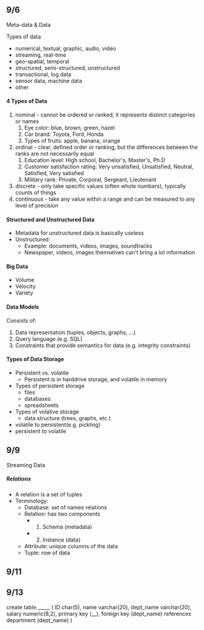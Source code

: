 ## 9/6
Meta-data & Data

Types of data
- numerical, textual, graphic, audio, video
- streaming, real-time
- geo-spatial, temporal
- structured, semi-structured, unstructured
- transactional, log data
- sensor data, machine data
- other

#### 4 Types of Data
1. nominal - cannot be ordered or ranked; it represents distinct categories or names
   1. Eye color: blue, brown, green, hazel
   2. Car brand: Toyota, Ford, Honda
   3. Types of fruits: apple, banana, orange
2. ordinal - clear, defined order or ranking, but the differences between the ranks are not necessarily equal
   1. Education level: High school, Bachelor's, Master's, Ph.D
   2. Customer satisfaction rating: Very unsatisfied, Unsatisfied, Neutral, Satisfied, Very satisfied
   3. Military rank: Private, Corporal, Sergeant, Lieutenant
3. discrete - only take specific values (often whole numbers), typically counts of things
4. continuous - take any value within a range and can be measured to any level of precision

#### Structured and Unstructured Data
- Metadata for unstructured data is basically useless
- Unstructured:
  - Example: documents, videos, images, soundtracks
  - Newspaper, videos, images themselves can't bring a lot information

#### Big Data
- Volume
- Velocity
- Variety

#### Data Models
Consists of:
1. Data representation (tuples, objects, graphs, ...)
2. Query language (e.g. SQL)
3. Constraints that provide semantics for data (e.g. integrity constraints)

#### Types of Data Storage
- Persistent vs. volatile
  - Persistent is in harddrive storage, and volatile in memory
- Types of persistent storage
  - files
  - databases
  - spreadsheets
- Types of volative storage
  - data structure (trees, graphs, etc.)
- volatile to persistent(e.g. pickling)
- persistent to volatile


## 9/9

Streaming Data


##### Relations
- A relation is a set of tuples
- Terminology:
  - Database: set of names relations
  - Relation: has two components
    - 1. Schema (metadata)
    - 2. Instance (data)
  - Attribute: unique columns of the data
  - Tuple: row of data


## 9/11


## 9/13
create table _____ (
  ID  char(5),
  name  varchar(20),
  dept_name varchar(20),
  salary  numeric(8,2),
  primary key (__),
  foreign key (dept_name) references department (dept_name)
  )